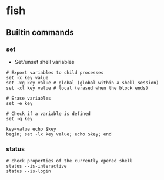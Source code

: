 # fish

## Builtin commands

### set

- Set/unset shell variables

```shell
# Export variables to child processes
set -x key value
set -xg key value # global (global within a shell session)
set -xl key value # local (erased when the block ends)

# Erase variables
set -e key

# Check if a variable is defined
set -q key
```

```shell
key=value echo $key
begin; set -lx key value; echo $key; end
```

### status

```shell
# check properties of the currently opened shell
status --is-interactive
status --is-login
```
